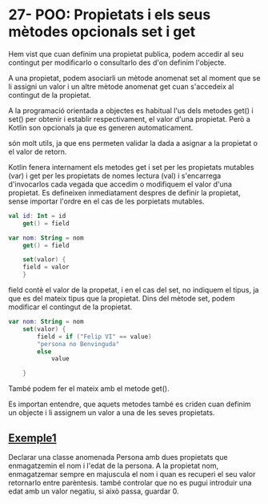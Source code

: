 # 27- POO: Propietats i els seus mètodes opcionals set i get

Hem vist que cuan definim una propietat publica, podem accedir al seu contingut per modificarlo o consultarlo des d'on definim l'objecte.

A una propietat, podem asociarli un mètode anomenat set al moment que se li assigni un valor i un altre mètode anomenat get cuan s'accedeix al contingut de la propietat.

A la programació orientada a objectes es habitual l'us dels metodes get() i set() per obtenir i establir respectivament, el valor d'una propietat. Però a Kotlin son opcionals ja que es generen automaticament.

són molt utils, ja que ens permeten validar la dada a asignar a la propietat o el valor de retorn.

Kotlin fenera internament els metodes get i set per les propietats mutables (var) i get per les propietats de nomes lectura (val) i s'encarrega d'invocarlos cada vegada que accedim o modifiquem el valor d'una propietat. Es defineixen inmediatament despres de definir la propietat, sense importar l'ordre en el cas de les porpietats mutables.

```kotlin
val id: Int = id
    get() = field

var nom: String = nom
    get() = field

    set(valor) {
	field = valor
    }
```

field contè el valor de la propetat, i en el cas del set, no indiquem el tipus, ja que es del mateix tipus que la propietat. Dins del mètode set, podem modificar el contingut de la propietat. 

```kotlin
var nom: String = nom
    set(valor) {
        field = if ("Felip VI" == value) 
		"persona no Benvinguda"
        else
            value

    }
```

També podem fer el mateix amb el metode get().

Es importan entendre, que aquets metodes també es criden cuan definim un objecte i li assignem un valor a una de les seves propietats.

## [Exemple1](https://github.com/marcmoiagese/curskotlin/blob/master/27-POO-Propietats_i_els_seus_metodes_opcionals_set_i_get/Exemple1/src/main/kotlin/Main.kt)

Declarar una classe anomenada Persona amb dues propietats que enmagatzemin el nom i l'edat de la persona. A la propietat nom, enmagatzemar sempre en majuscula el nom i quan es recuperi el seu valor retornarlo entre parèntesis. també controlar que no es pugui introduir una edat amb un valor negatiu, si això passa, guardar 0.
